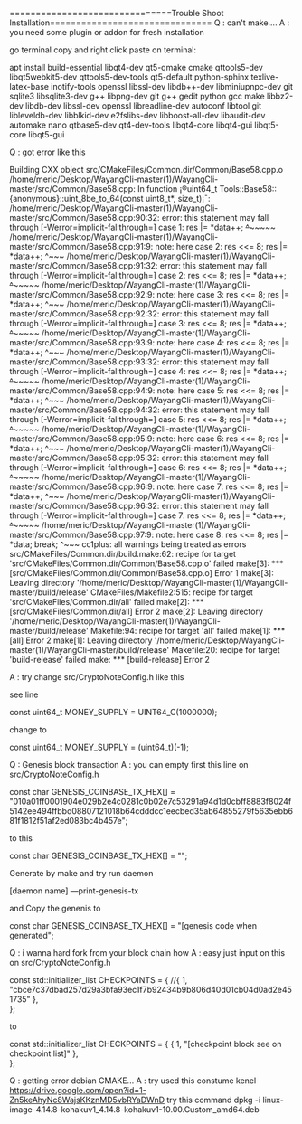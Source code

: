 ===============================Trouble Shoot Installation===============================
Q : can't make....
A : you need some plugin or addon for fresh installation

go terminal copy and right click paste on terminal:

apt install build-essential libqt4-dev qt5-qmake cmake qttools5-dev libqt5webkit5-dev qttools5-dev-tools qt5-default python-sphinx texlive-latex-base inotify-tools  openssl libssl-dev libdb++-dev libminiupnpc-dev git sqlite3 libsqlite3-dev g++ libpng-dev git g++ gedit python gcc make libbz2-dev libdb-dev libssl-dev openssl libreadline-dev autoconf libtool git libleveldb-dev libblkid-dev e2fslibs-dev libboost-all-dev libaudit-dev automake nano qtbase5-dev qt4-dev-tools libqt4-core libqt4-gui libqt5-core libqt5-gui

Q : got error like this

Building CXX object src/CMakeFiles/Common.dir/Common/Base58.cpp.o /home/meric/Desktop/WayangCli-master(1)/WayangCli-master/src/Common/Base58.cpp: In function ¡®uint64_t Tools::Base58::{anonymous}::uint_8be_to_64(const uint8_t*, size_t)¡¯: /home/meric/Desktop/WayangCli-master(1)/WayangCli-master/src/Common/Base58.cpp:90:32: error: this statement may fall through [-Werror=implicit-fallthrough=] case 1: res |= *data++; ~~~~^~~~~~~~~~ /home/meric/Desktop/WayangCli-master(1)/WayangCli-master/src/Common/Base58.cpp:91:9: note: here case 2: res <<= 8; res |= *data++; ^~~~ /home/meric/Desktop/WayangCli-master(1)/WayangCli-master/src/Common/Base58.cpp:91:32: error: this statement may fall through [-Werror=implicit-fallthrough=] case 2: res <<= 8; res |= *data++; ~~~~^~~~~~~~~~ /home/meric/Desktop/WayangCli-master(1)/WayangCli-master/src/Common/Base58.cpp:92:9: note: here case 3: res <<= 8; res |= *data++; ^~~~ /home/meric/Desktop/WayangCli-master(1)/WayangCli-master/src/Common/Base58.cpp:92:32: error: this statement may fall through [-Werror=implicit-fallthrough=] case 3: res <<= 8; res |= *data++; ~~~~^~~~~~~~~~ /home/meric/Desktop/WayangCli-master(1)/WayangCli-master/src/Common/Base58.cpp:93:9: note: here case 4: res <<= 8; res |= *data++; ^~~~ /home/meric/Desktop/WayangCli-master(1)/WayangCli-master/src/Common/Base58.cpp:93:32: error: this statement may fall through [-Werror=implicit-fallthrough=] case 4: res <<= 8; res |= *data++; ~~~~^~~~~~~~~~ /home/meric/Desktop/WayangCli-master(1)/WayangCli-master/src/Common/Base58.cpp:94:9: note: here case 5: res <<= 8; res |= *data++; ^~~~ /home/meric/Desktop/WayangCli-master(1)/WayangCli-master/src/Common/Base58.cpp:94:32: error: this statement may fall through [-Werror=implicit-fallthrough=] case 5: res <<= 8; res |= *data++; ~~~~^~~~~~~~~~ /home/meric/Desktop/WayangCli-master(1)/WayangCli-master/src/Common/Base58.cpp:95:9: note: here case 6: res <<= 8; res |= *data++; ^~~~ /home/meric/Desktop/WayangCli-master(1)/WayangCli-master/src/Common/Base58.cpp:95:32: error: this statement may fall through [-Werror=implicit-fallthrough=] case 6: res <<= 8; res |= *data++; ~~~~^~~~~~~~~~ /home/meric/Desktop/WayangCli-master(1)/WayangCli-master/src/Common/Base58.cpp:96:9: note: here case 7: res <<= 8; res |= *data++; ^~~~ /home/meric/Desktop/WayangCli-master(1)/WayangCli-master/src/Common/Base58.cpp:96:32: error: this statement may fall through [-Werror=implicit-fallthrough=] case 7: res <<= 8; res |= *data++; ~~~~^~~~~~~~~~ /home/meric/Desktop/WayangCli-master(1)/WayangCli-master/src/Common/Base58.cpp:97:9: note: here case 8: res <<= 8; res |= *data; break; ^~~~ cc1plus: all warnings being treated as errors src/CMakeFiles/Common.dir/build.make:62: recipe for target 'src/CMakeFiles/Common.dir/Common/Base58.cpp.o' failed make[3]: *** [src/CMakeFiles/Common.dir/Common/Base58.cpp.o] Error 1 make[3]: Leaving directory '/home/meric/Desktop/WayangCli-master(1)/WayangCli-master/build/release' CMakeFiles/Makefile2:515: recipe for target 'src/CMakeFiles/Common.dir/all' failed make[2]: *** [src/CMakeFiles/Common.dir/all] Error 2 make[2]: Leaving directory '/home/meric/Desktop/WayangCli-master(1)/WayangCli-master/build/release' Makefile:94: recipe for target 'all' failed make[1]: *** [all] Error 2 make[1]: Leaving directory '/home/meric/Desktop/WayangCli-master(1)/WayangCli-master/build/release' Makefile:20: recipe for target 'build-release' failed make: *** [build-release] Error 2

A : try change src/CryptoNoteConfig.h like this

see line

const uint64_t MONEY_SUPPLY = UINT64_C(1000000);

change to

const uint64_t MONEY_SUPPLY = (uint64_t)(-1);

Q : Genesis block transaction
A : you can empty first this line on src/CryptoNoteConfig.h

const char     GENESIS_COINBASE_TX_HEX[]                     = "010a01ff0001904e029b2e4c0281c0b02e7c53291a94d1d0cbff8883f8024f5142ee494ffbbd08807121018b64cdddcc1eecbed35ab64855279f5635ebb681f1812f51af2ed083bc4b457e";

to this

const char     GENESIS_COINBASE_TX_HEX[]                     = "";

Generate by make and try run daemon

[daemon name] —print-genesis-tx

and Copy the genenis to

const char     GENESIS_COINBASE_TX_HEX[]                     = "[genesis code when generated";

Q : i wanna hard fork from your block chain how
A : easy just input on this on src/CryptoNoteConfig.h

const std::initializer_list<CheckpointData> CHECKPOINTS = {
    //{ 1, "cbce7c37dbad257d29a3bfa93ec1f7b92434b9b806d40d01cb04d0ad2e451735" },    
};

to

const std::initializer_list<CheckpointData> CHECKPOINTS = {
    { 1, "[checkpoint block see on checkpoint list]" },  
};  

Q : getting error debian CMAKE...
A : try used this constume kenel https://drive.google.com/open?id=1-Zn5keAhyNc8WajsKKznMD5vbRYaDWnD
    try this command dpkg -i linux-image-4.14.8-kohakuv1_4.14.8-kohakuv1-10.00.Custom_amd64.deb
